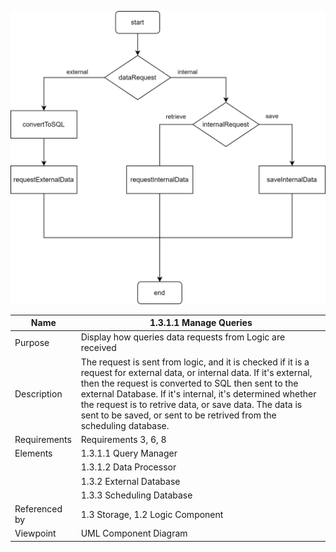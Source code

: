 ![1.3.1.1 Manage Queries](TeamOneFiles/1.3.1.1%20Manage%20Queries.svg)

| Name | 1.3.1.1 Manage Queries |
| ----------- | ----------- |
| Purpose | Display how queries data requests from Logic are received  |
| Description | The request is sent from logic, and it is checked if it is a request for external data, or internal data. If it's external, then the request is converted to SQL then sent to the external Database. If it's internal, it's determined whether the request is to retrive data, or save data. The data is sent to be saved, or sent to be retrived from the scheduling database. |
| Requirements | Requirements 3, 6, 8 |
| Elements | 1.3.1.1 Query Manager |
|          | 1.3.1.2 Data Processor |
|          | 1.3.2 External Database |
|          | 1.3.3 Scheduling Database |
| Referenced by | 1.3 Storage, 1.2 Logic Component |
| Viewpoint | UML Component Diagram |
